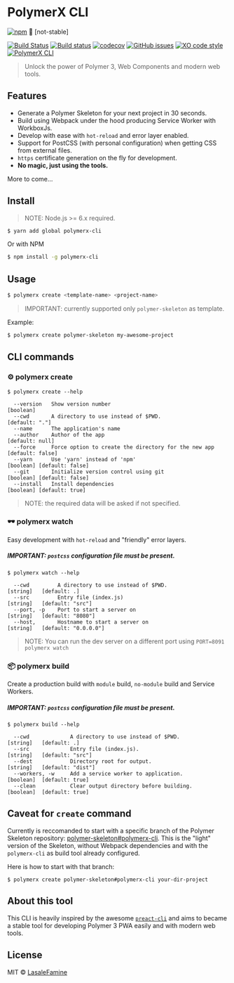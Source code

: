 # PolymerX CLI

[![npm](https://img.shields.io/npm/v/polymerx-cli.svg?style=flat-square)](https://github.com/PolymerX/polymerx-cli) 🚧 [not-stable]

[![Build Status](https://travis-ci.org/PolymerX/polymerx-cli.svg?branch=master)](https://travis-ci.org/PolymerX/polymerx-cli) [![Build status](https://ci.appveyor.com/api/projects/status/wkxltr345600y1ih?svg=true)](https://ci.appveyor.com/project/LasaleFamine/polymerx-cli)
 [![codecov](https://codecov.io/gh/PolymerX/polymerx-cli/badge.svg?branch=master)](https://codecov.io/gh/PolymerX/polymerx-cli?branch=master)
[![GitHub issues](https://img.shields.io/github/issues/PolymerX/polymerx-cli.svg?style=flat-square)](https://github.com/PolymerX/polymerx-cli/issues)
[![XO code style](https://img.shields.io/badge/code_style-XO-5ed9c7.svg?style=flat-square)](https://github.com/sindresorhus/xo)
[![PolymerX CLI](https://img.shields.io/badge/polymerX-CLI-blue.svg?style=flat-square)](https://github.com/PolymerX/polymerx-cli)

> Unlock the power of Polymer 3, Web Components and modern web tools.

## Features

* Generate a Polymer Skeleton for your next project in 30 seconds.
* Build using Webpack under the hood producing Service Worker with WorkboxJs.
* Develop with ease with `hot-reload` and error layer enabled.
* Support for PostCSS (with personal configuration) when getting CSS from external files.
* `https` certificate generation on the fly for development.
* **No magic, just using the tools.**

More to come...

## Install

> NOTE: Node.js >= 6.x required.

```bash
$ yarn add global polymerx-cli
```

Or with NPM

```bash
$ npm install -g polymerx-cli
```


## Usage

```bash
$ polymerx create <template-name> <project-name>
```

> IMPORTANT: currently supported only `polymer-skeleton` as template.

Example:
```bash
$ polymerx create polymer-skeleton my-awesome-project
```

## CLI commands

### ⚙️ polymerx create

```
$ polymerx create --help

  --version   Show version number                                      [boolean]
  --cwd       A directory to use instead of $PWD.                                [default: "."]
  --name      The application's name
  --author    Author of the app                                                  [default: null]
  --force     Force option to create the directory for the new app               [default: false]
  --yarn      Use 'yarn' instead of 'npm'                              [boolean] [default: false]
  --git       Initialize version control using git                     [boolean] [default: false]
  --install   Install dependencies                                     [boolean] [default: true]
```

> NOTE: the required data will be asked if not specified.

### 🕶 polymerx watch

Easy development with `hot-reload` and "friendly" error layers.

##### IMPORTANT: `postcss` configuration file must be present.

```
$ polymerx watch --help

  --cwd         A directory to use instead of $PWD.              [string]   [default: .]
  --src         Entry file (index.js)                            [string]   [default: "src"]
  --port, -p    Port to start a server on                        [string]   [default: "8080"]
  --host,       Hostname to start a server on                    [string]   [default: "0.0.0.0"]
```

> NOTE: You can run the dev server on a different port using `PORT=8091 polymerx watch`

### 📦 polymerx build

Create a production build with `module` build, `no-module` build and Service Workers.
##### IMPORTANT: `postcss` configuration file must be present.

```
$ polymerx build --help

  --cwd             A directory to use instead of $PWD.          [string]   [default: .]
  --src             Entry file (index.js).                       [string]   [default: "src"]
  --dest            Directory root for output.                   [string]   [default: "dist"]
  --workers, -w     Add a service worker to application.         [boolean]  [default: true]
  --clean           Clear output directory before building.      [boolean]  [default: true]
```

## Caveat for `create` command

Currently is reccomanded to start with a specific branch of the Polymer Skeleton repository: [polymer-skeleton#polymerx-cli](https://github.com/PolymerX/polymer-skeleton/tree/polymerx-cli). This is the "light" version of the Skeleton, without Webpack dependencies and with the `polymerx-cli` as build tool already configured.

Here is how to start with that branch:

```
$ polymerx create polymer-skeleton#polymerx-cli your-dir-project
```

## About this tool

This CLI is heavily inspired by the awesome [`preact-cli`](https://github.com/developit/preact-cli) and aims to became a stable tool for developing Polymer 3 PWA easily and with modern web tools.


## License

MIT © [LasaleFamine](https://github.com/PolymerX)
